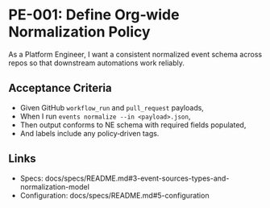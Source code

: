 # PE-001: Define Org‑wide Normalization Policy

As a Platform Engineer, I want a consistent normalized event schema across repos so that downstream automations work reliably.

## Acceptance Criteria

- Given GitHub `workflow_run` and `pull_request` payloads,
- When I run `events normalize --in <payload>.json`,
- Then output conforms to NE schema with required fields populated,
- And labels include any policy‑driven tags.

## Links

- Specs: docs/specs/README.md#3-event-sources-types-and-normalization-model
- Configuration: docs/specs/README.md#5-configuration

